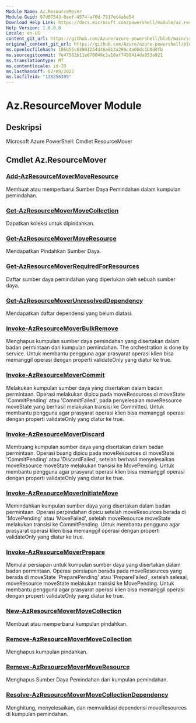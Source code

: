 ```yaml
---
Module Name: Az.ResourceMover
Module Guid: 97d87543-8eef-4574-a70d-7317ec4abe54
Download Help Link: https://docs.microsoft.com/powershell/module/az.resourcemover
Help Version: 1.0.0.0
Locale: en-US
content_git_url: https://github.com/Azure/azure-powershell/blob/main/src/ResourceMover/help/Az.ResourceMover.md
original_content_git_url: https://github.com/Azure/azure-powershell/blob/main/src/ResourceMover/help/Az.ResourceMover.md
ms.openlocfilehash: 105b55c63901254d46e813a296c4a0bdc1b8ddfb
ms.sourcegitcommit: 7e47562b11e670049c3a18af7498414da853a921
ms.translationtype: MT
ms.contentlocale: id-ID
ms.lasthandoff: 02/09/2022
ms.locfileid: "138256395"
---
```

# Az.ResourceMover Module
## Deskripsi
Microsoft Azure PowerShell: Cmdlet ResourceMover

## Cmdlet Az.ResourceMover
### [Add-AzResourceMoverMoveResource](Add-AzResourceMoverMoveResource.md)
Membuat atau memperbarui Sumber Daya Pemindahan dalam kumpulan pemindahan.

### [Get-AzResourceMoverMoveCollection](Get-AzResourceMoverMoveCollection.md)
Dapatkan koleksi untuk dipindahkan.

### [Get-AzResourceMoverMoveResource](Get-AzResourceMoverMoveResource.md)
Mendapatkan Pindahkan Sumber Daya.

### [Get-AzResourceMoverRequiredForResources](Get-AzResourceMoverRequiredForResources.md)
Daftar sumber daya pemindahan yang diperlukan oleh sebuah sumber daya.

### [Get-AzResourceMoverUnresolvedDependency](Get-AzResourceMoverUnresolvedDependency.md)
Mendapatkan daftar dependensi yang belum diatasi.

### [Invoke-AzResourceMoverBulkRemove](Invoke-AzResourceMoverBulkRemove.md)
Menghapus kumpulan sumber daya pemindahan yang disertakan dalam badan permintaan dari kumpulan pemindahan.
The orchestration is done by service.
Untuk membantu pengguna agar prasyarat operasi klien bisa memanggil operasi dengan properti validateOnly yang diatur ke true.

### [Invoke-AzResourceMoverCommit](Invoke-AzResourceMoverCommit.md)
Melakukan kumpulan sumber daya yang disertakan dalam badan permintaan.
Operasi melakukan dipicu pada moveResources di moveState 'CommitPending' atau 'CommitFailed', pada penyelesaian moveResource moveState yang berhasil melakukan transisi ke Committed.
Untuk membantu pengguna agar prasyarat operasi klien bisa memanggil operasi dengan properti validateOnly yang diatur ke true.

### [Invoke-AzResourceMoverDiscard](Invoke-AzResourceMoverDiscard.md)
Membuang kumpulan sumber daya yang disertakan dalam badan permintaan.
Operasi buang dipicu pada moveResources di moveState 'CommitPending' atau 'DiscardFailed', setelah berhasil menyelesaikan moveResource moveState melakukan transisi ke MovePending.
Untuk membantu pengguna agar prasyarat operasi klien bisa memanggil operasi dengan properti validateOnly yang diatur ke true.

### [Invoke-AzResourceMoverInitiateMove](Invoke-AzResourceMoverInitiateMove.md)
Memindahkan kumpulan sumber daya yang disertakan dalam badan permintaan.
Operasi perpindahan dipicu setelah moveResources berada di 'MovePending' atau 'MoveFailed', setelah moveResource moveState melakukan transisi ke CommitPending.
Untuk membantu pengguna agar prasyarat operasi klien bisa memanggil operasi dengan properti validateOnly yang diatur ke true.

### [Invoke-AzResourceMoverPrepare](Invoke-AzResourceMoverPrepare.md)
Memulai persiapan untuk kumpulan sumber daya yang disertakan dalam badan permintaan.
Operasi persiapan berada pada moveResources yang berada di moveState 'PreparePending' atau 'PrepareFailed', setelah selesai, moveResource moveState melakukan transisi ke MovePending.
Untuk membantu pengguna agar prasyarat operasi klien bisa memanggil operasi dengan properti validateOnly yang diatur ke true.

### [New-AzResourceMoverMoveCollection](New-AzResourceMoverMoveCollection.md)
Membuat atau memperbarui kumpulan pindahkan.

### [Remove-AzResourceMoverMoveCollection](Remove-AzResourceMoverMoveCollection.md)
Menghapus kumpulan pindahkan.

### [Remove-AzResourceMoverMoveResource](Remove-AzResourceMoverMoveResource.md)
Menghapus Sumber Daya Pemindahan dari kumpulan pemindahan.

### [Resolve-AzResourceMoverMoveCollectionDependency](Resolve-AzResourceMoverMoveCollectionDependency.md)
Menghitung, menyelesaikan, dan memvalidasi dependensi moveResources di kumpulan pemindahan.

